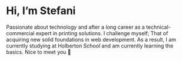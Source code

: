 # Hi, I’m Stefani
Passionate about technology and after a long career as a technical-commercial expert in printing solutions. I challenge myself; That of acquiring new solid foundations in web development. As a result, I am currently studying at Holberton School and am currently learning the basics. Nice to meet you 👋
